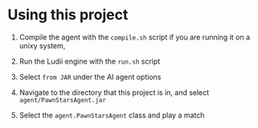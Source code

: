 # Using this project

1. Compile the agent with the `compile.sh` script if you are running it on a unixy system,

2. Run the Ludii engine with the `run.sh` script

3. Select `from JAR` under the AI agent options

4. Navigate to the directory that this project is in, and select `agent/PawnStarsAgent.jar`

5. Select the `agent.PawnStarsAgent` class and play a match